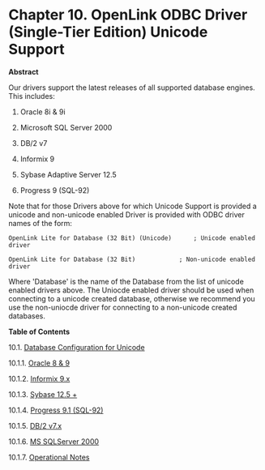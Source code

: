 <div id="lite_unicodechapter" class="chapter">

<div class="titlepage">

<div>

<div>

# Chapter 10. OpenLink ODBC Driver (Single-Tier Edition) Unicode Support

</div>

<div>

<div class="abstract">

**Abstract**

Our drivers support the latest releases of all supported database
engines. This includes:

<div class="orderedlist">

1.  Oracle 8i & 9i

2.  Microsoft SQL Server 2000

3.  DB/2 v7

4.  Informix 9

5.  Sybase Adaptive Server 12.5

6.  Progress 9 (SQL-92)

</div>

Note that for those Drivers above for which Unicode Support is provided
a unicode and non-unicode enabled Driver is provided with ODBC driver
names of the form:

``` screen
OpenLink Lite for Database (32 Bit) (Unicode)      ; Unicode enabled driver
```

``` screen
OpenLink Lite for Database (32 Bit)            ; Non-unicode enabled driver
```

Where 'Database' is the name of the Database from the list of unicode
enabled drivers above. The Uniocde enabled driver should be used when
connecting to a unicode created database, otherwise we recommend you use
the non-uniocde driver for connecting to a non-unicode created
databases.

</div>

</div>

</div>

</div>

<div class="toc">

**Table of Contents**

<span class="section">10.1. [Database Configuration for
Unicode](lite_unicode.html)</span>

<span class="section">10.1.1. [Oracle 8 &
9](lite_unicode.html#lite_uniora)</span>

<span class="section">10.1.2. [Informix
9.x](lite_unicode.html#lite_uniinf)</span>

<span class="section">10.1.3. [Sybase 12.5
+](lite_unicode.html#lite_unisyb)</span>

<span class="section">10.1.4. [Progress 9.1
(SQL-92)](lite_unicode.html#lite_unipro)</span>

<span class="section">10.1.5. [DB/2
v7.x](lite_unicode.html#lite_unidb2)</span>

<span class="section">10.1.6. [MS SQLServer
2000](lite_unicode.html#lite_unisql)</span>

<span class="section">10.1.7. [Operational
Notes](lite_unicode.html#lite_unigeninfo)</span>

</div>

</div>
